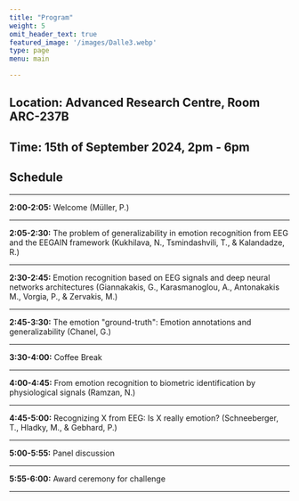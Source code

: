 ```yaml
---
title: "Program"
weight: 5
omit_header_text: true
featured_image: '/images/Dalle3.webp'
type: page
menu: main

---
```


## Location: Advanced Research Centre, Room ARC-237B
## Time: 15th of September 2024, 2pm - 6pm


## Schedule

---

**2:00-2:05:** Welcome (Müller, P.)

---

**2:05-2:30:** The problem of generalizability in emotion recognition from EEG and the EEGAIN framework (Kukhilava,  N., Tsmindashvili, T., & Kalandadze, R.)

---

**2:30-2:45:** Emotion recognition based on EEG signals and deep neural networks architectures (Giannakakis, G., Karasmanoglou, A., Antonakakis M., Vorgia, P., & Zervakis, M.)

---

**2:45-3:30:** The emotion "ground-truth": Emotion annotations and generalizability (Chanel, G.)

---

**3:30-4:00:** Coffee Break

---

**4:00-4:45:** From emotion recognition to biometric identification by physiological signals (Ramzan, N.)

---

**4:45-5:00:** Recognizing X from EEG: Is X really emotion? (Schneeberger, T., Hladky, M., & Gebhard, P.)

---

**5:00-5:55:** Panel discussion

---

**5:55-6:00:** Award ceremony for challenge 

---
